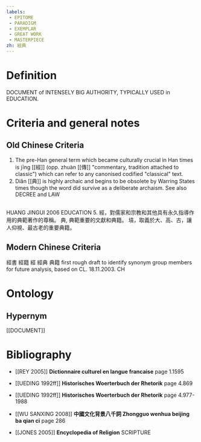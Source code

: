 ```yaml
---
labels: 
 - EPITOME
 - PARADIGM
 - EXEMPLAR
 - GREAT WORK
 - MASTERPIECE
zh: 經典
---
```


# Definition
DOCUMENT of INTENSELY BIG AUTHORITY, TYPICALLY USED in EDUCATION.
# Criteria and general notes
## Old Chinese Criteria
1. The pre-Han general term which became culturally crucial in Han times is jīng [[經]] (opp. zhuàn [[傳]] "commentary, tradition attached to classic") which can refer to any canonised codified "classical" text.
2. Diǎn [[典]] is highly archaic and begins to be obsolete by Warring States times though the word did survive as a deliberate archaism.
See also DECREE and LAW
## 
HUANG JINGUI 2006
EDUCATION 5.
經，對儒家和宗教和其他具有永久指導作用的典範著作的尊稱。
典, 典範重要的文獻和典籍。
墳，取義於大、高、古，讓人仰視、最古老的重要典籍。
## Modern Chinese Criteria
經書
經籍
經
經典
典籍
first rough draft to identify synonym group members for future analysis, based on CL. 18.11.2003. CH
# Ontology

## Hypernym
[[DOCUMENT]]
# Bibliography
- [[REY 2005]]
**Dictionnaire culturel en langue francaise** page 1.1595

- [[UEDING 1992ff]]
**Historisches Woerterbuch der Rhetorik** page 4.869

- [[UEDING 1992ff]]
**Historisches Woerterbuch der Rhetorik** page 4.977-1988

- [[WU SANXING 2008]]
**中國文化背景八千詞 Zhongguo wenhua beijing ba qian ci** page 286

- [[JONES 2005]]
**Encyclopedia of Religion** 
SCRIPTURE